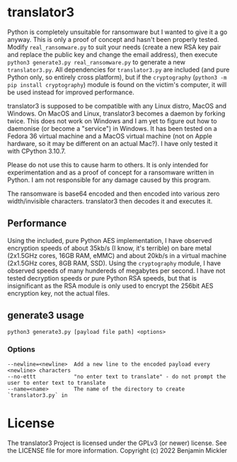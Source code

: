 # translator3
Python is completely unsuitable for ransomware but I wanted to give it a go anyway. This is only a proof of concept and hasn't been properly tested. Modify `real_ransomware.py` to suit your needs (create a new RSA key pair and replace the public key and change the email address), then execute `python3 generate3.py real_ransomware.py` to generate a new `translator3.py`. All dependencies for `translator3.py` are included (and pure Python only, so entirely cross platform), but if the `cryptography` (`python3 -m pip install cryptography`) module is found on the victim's computer, it will be used instead for improved performance.

translator3 is supposed to be compatible with any Linux distro, MacOS and Windows. On MacOS and Linux, translator3 becomes a daemon by forking twice. This does not work on Windows and I am yet to figure out how to daemonise (or become a "service") in Windows. It has been tested on a Fedora 36 virtual machine and a MacOS virtual machine (not on Apple hardware, so it may be different on an actual Mac?). I have only tested it with CPython 3.10.7.

Please do not use this to cause harm to others. It is only intended for experimentation and as a proof of concept for a ransomware written in Python. I am not responsible for any damage caused by this program.

The ransomware is base64 encoded and then encoded into various zero width/invisible characters. translator3 then decodes it and executes it.

## Performance
Using the included, pure Python AES implementation, I have observed encryption speeds of about 35kb/s (I know, it's terrible) on bare metal (2x1.5GHz cores, 16GB RAM, eMMC) and about 20kb/s in a virtual machine (2x1.5GHz cores, 8GB RAM, SSD). Using the `cryptography` module, I have observed speeds of many hundereds of megabytes per second. I have not tested decryption speeds or pure Python RSA speeds, but that is insignificant as the RSA module is only used to encrypt the 256bit AES encryption key, not the actual files.

## generate3 usage
```
python3 generate3.py [payload file path] <options>
```
### Options
```
--newline=<newline>  Add a new line to the encoded payload every <newline> characters
--no-ettt            "no enter text to translate" - do not prompt the user to enter text to translate
--name=<name>        The name of the directory to create `translator3.py` in
```

# License
The translator3 Project is licensed under the GPLv3 (or newer) license. See the LICENSE file for more information.
Copyright (c) 2022 Benjamin Mickler